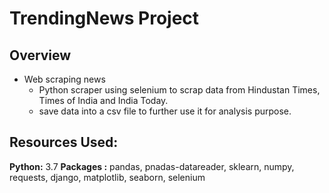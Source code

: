 # TrendingNews Project 
## Overview
* Web scraping news
  * Python scraper using selenium to scrap data from Hindustan Times, Times of India and India Today.
  * save data into a csv file to further use it for analysis purpose.
## Resources Used:
**Python:** 3.7
**Packages :** pandas, pnadas-datareader, sklearn, numpy, requests, django, matplotlib, seaborn, selenium

